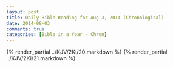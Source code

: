 ```yaml
---
layout: post
title: Daily Bible Reading for Aug 3, 2014 (Chronological)
date: 2014-08-03
comments: true
categories: [Bible in a Year - Chron]
---
```

{% render_partial ../KJV/2Ki/20.markdown %}
{% render_partial ../KJV/2Ki/21.markdown %}
